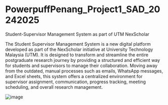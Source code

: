 # PowerpuffPenang_Project1_SAD_20242025
Student-Supervisor Management System as part of UTM NexScholar

The Student Supervisor Management System is a new digital platform developed as part of the NexScholar initiative at University Technology Malaysia (UTM). It is designed to transform and streamline the entire postgraduate research journey by providing a structured and efficient way for students and supervisors to manage their collaboration. Moving away from the outdated, manual processes such as emails, WhatsApp messages, and Excel sheets, this system offers a centralized environment for supervisor assignment, communication, progress tracking, meeting scheduling, and overall research management.

![image](https://github.com/user-attachments/assets/744cd811-c6ef-4d27-80c8-f8881b849aa1)
